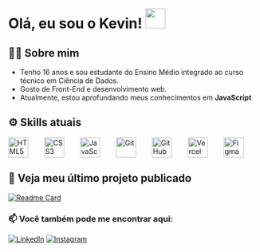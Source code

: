 # Olá, eu sou o Kevin! <img src="https://camo.githubusercontent.com/d552948e7884c41fde2d32b9221d79f0df2076c7d824aaab954ca93f53d95884/68747470733a2f2f6d656469612e67697068792e636f6d2f6d656469612f6876524a434c467a6361737252346961377a2f67697068792e676966" width="40" height="40" />

## 👨‍💻 Sobre mim  
- Tenho 16 anos e sou estudante do Ensino Médio integrado ao curso técnico em Ciência de Dados.
- Gosto de Front-End e desenvolvimento web.  
- Atualmente, estou aprofundando meus conhecimentos em **JavaScript**

## ⚙️ Skills atuais  
<p style="display: flex; gap: 2rem; align-items: center;">
  <img src="https://cdn.jsdelivr.net/gh/devicons/devicon/icons/html5/html5-original.svg" alt="HTML5" width="40" height="40"/>
  <img src="https://cdn.jsdelivr.net/gh/devicons/devicon/icons/css3/css3-original.svg" alt="CSS3" width="40" height="40"/>
  <img src="https://cdn.jsdelivr.net/gh/devicons/devicon/icons/javascript/javascript-original.svg" alt="JavaScript" width="40" height="40"/>
  <img src="https://cdn.jsdelivr.net/gh/devicons/devicon/icons/git/git-original.svg" alt="Git" width="40" height="40"/>
  <img src="https://cdn.jsdelivr.net/gh/devicons/devicon/icons/github/github-original.svg" alt="GitHub" width="40" height="40"/>
  <img src="https://cdn.jsdelivr.net/gh/devicons/devicon/icons/vercel/vercel-original.svg" alt="Vercel" width="40" height="40"/>
  <img src="https://cdn.jsdelivr.net/gh/devicons/devicon/icons/figma/figma-original.svg" alt="Figma" width="40" height="40"/>
</p>

## 📌 Veja meu último projeto publicado
[![Readme Card](https://github-readme-stats.vercel.app/api/pin/?username=KevinTereza&repo=landing-page&&theme=transparent)](https://github.com/KevinTereza/landing-page)

  
### 📫 Você também pode me encontrar aqui:  
[![LinkedIn](https://img.shields.io/badge/-LinkedIn-0A66C2?style=for-the-badge&logo=linkedin&logoColor=white)](https://www.linkedin.com/in/kevin-tereza) 
[![Instagram](https://img.shields.io/badge/-Instagram-E4405F?style=for-the-badge&logo=instagram&logoColor=white)](https://www.instagram.com/kevinterezadev)

